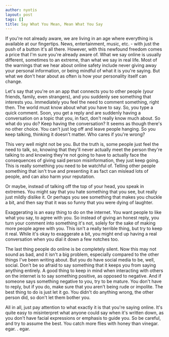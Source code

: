 ```yaml
---
author: nyotis
layout: post
tags: []
title: Say What You Mean, Mean What You Say
---
```


If you're not already aware, we are living in an age where everything is
available at our fingertips. News, entertainment, music, etc. - with
just the push of a button it's all there. However, with this newfound
freedom comes a price that I'm sure you're already aware of. What we say
online is usually different, sometimes to an extreme, than what we say
in real life. Most of the warnings that we hear about online safety
include never giving away your personal information, or being mindful of
what it is you're saying. But what we don't hear about as often is how
your personality itself can change. 

Let's say that you're on an app that connects you to other people (your
friends, family, even strangers), and you suddenly see something that
interests you. Immediately you feel the need to comment something, right
then. The world must know about what you have to say. So, you type a
quick comment. Soon, you get a reply and are suddenly having a
conversation on a topic that you, in fact, don't really know much about.
So what do you do? Keep having the conversation? It seems as though
there's no other choice. You can't just log off and leave people
hanging. So you keep talking, thinking it doesn't matter. Who cares if
you're wrong?

This very well might not be you. But the truth is, some people just feel
the need to talk, so, knowing that they'll never actually meet the
person they're talking to and knowing they're not going to have to
actually face the consequences of giving said person misinformation,
they just keep going. This is really something you need to be watchful
of. Telling other people something that isn't true and presenting it as
fact can mislead lots of people, and can also harm your reputation.

Or maybe, instead of talking off the top of your head, you speak in
extremes. You might say that you hate something that you see, but really
just mildly dislike it. Or perhaps you see something that makes you
chuckle a bit, and then say that it was so funny that you were dying of
laughter. 

Exaggerating is an easy thing to do on the internet. You want people to
like what you say, to agree with you. So instead of giving an honest
reply, you turn your comment into something it's not, solely for the
sake of making more people agree with you. This isn't a really terrible
thing, but try to keep it real. While it's okay to exaggerate a bit, you
might end up having a real conversation when you dial it down a few
notches too.

The last thing people do online is be completely silent. Now this may
not sound as bad, and it isn't a big problem, especially compared to the
other things I've been writing about. But you do have social media to
be, well, social. Don't be so afraid to say something that it keeps you
from saying anything entirely. A good thing to keep in mind when
interacting with others on the internet is to say something positive, as
opposed to negative. And if someone says something negative to you, try
to be mature. You don't have to reply, but if you do, make sure that you
aren't being rude or impolite. The best thing to do is just let it go.
You didn't do anything wrong, the other person did, so don't let them
bother you.

All in all, just pay attention to what exactly it is that you're saying
online. It's quite easy to misinterpret what anyone could say when it's
written down, as you don't have facial expressions or emphasis to guide
you. So be careful, and try to assume the best. You catch more flies
with honey than vinegar.
egar.
.
egar.
